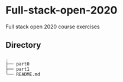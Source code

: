 # Full-stack-open-2020
Full stack open 2020 course exercises

## Directory
```
.
├── part0
├── part1
└── README.md
```